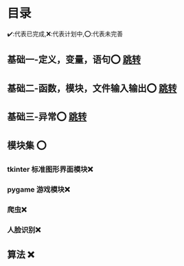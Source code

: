 # 目录
:heavy_check_mark::代表已完成,:x::代表计划中,:o::代表未完善
## 基础一-定义，变量，语句:o: [跳转](https://github.com/3114aaa/Python-1)

## 基础二-函数，模块，文件输入输出:o: [跳转](https://github.com/3114aaa/Python-2)

## 基础三-异常:o: [跳转](https://github.com/3114aaa/Python-3)

## 模块集 :o:
### tkinter 标准图形界面模块:x:
### pygame 游戏模块:x:
### 爬虫:x:
### 人脸识别:x:

## 算法 :x:
